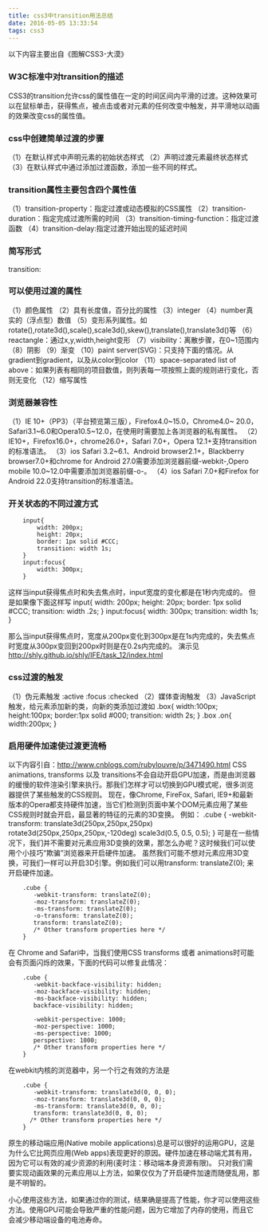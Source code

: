 ```yaml
---
title: css3中transition用法总结
date: 2016-05-05 13:33:54
tags: css3
---
```


以下内容主要出自《图解CSS3-大漠》

### W3C标准中对transition的描述
CSS3的transition允许css的属性值在一定的时间区间内平滑的过渡。这种效果可以在鼠标单击，获得焦点，被点击或者对元素的任何改变中触发，并平滑地以动画的效果改变css的属性值。
### css中创建简单过渡的步骤
  （1）在默认样式中声明元素的初始状态样式
  （2）声明过渡元素最终状态样式
  （3）在默认样式中通过添加过渡函数，添加一些不同的样式。
### transition属性主要包含四个属性值
  （1）transition-property：指定过渡或动态模拟的CSS属性
  （2）transition-duration：指定完成过渡所需的时间
  （3）transition-timing-function：指定过渡函数
  （4）transition-delay:指定过渡开始出现的延迟时间
### 简写形式
   transition:<property> <duration> <animation type> <delay>
### 可以使用过渡的属性
  （1）颜色属性
  （2）具有长度值，百分比的属性
  （3）integer
  （4）number真实的（浮点型）数值
  （5）变形系列属性。如rotate(),rotate3d(),scale(),scale3d(),skew(),translate(),translate3d()等
  （6）reactangle：通过x,y,width,height变形
  （7）visibility：离散步骤，在0~1范围内
  （8）阴影
  （9）渐变
  （10）paint server(SVG)：只支持下面的情况。从gradient到gradient，以及从color到color
  （11）space-separated list of above：如果列表有相同的项目数值，则列表每一项按照上面的规则进行变化，否则无变化
  （12）缩写属性
### 浏览器兼容性
  （1）IE 10+（PP3）（平台预览第三版），Firefox4.0~15.0，Chrome4.0~	20.0，Safari3.1~6.0和Opera10.5~12.0，在使用时需要加上各浏览器的私有属性。
  （2）IE10+，Firefox16.0+，chrome26.0+，Safari 7.0+，Opera 12.1+支持transition的标准语法。
  （3）ios Safari 3.2~6.1、Android browser2.1+，Blackberry browser7.0+和chrome for Android 27.0需要添加浏览器前缀-webkit-,Opero mobile 10.0~12.0中需要添加浏览器前缀-o-。
  （4）ios Safari 7.0+和Firefox for Android 22.0支持transition的标准语法。
### 开关状态的不同过渡方式
		input{
			width: 200px;
			height: 20px;
			border: 1px solid #CCC;
			transition: width 1s;
		}
		input:focus{
			width: 300px;
		}
   这样当input获得焦点时和失去焦点时，input宽度的变化都是在1秒内完成的。
   但是如果像下面这样写
		input{
			width: 200px;
			height: 20px;
			border: 1px solid #CCC;
			transition: width .2s;
		}
		input:focus{
			width: 300px;
			transition: width 1s;
		}

   那么当input获得焦点时，宽度从200px变化到300px是在1s内完成的，失去焦点时宽度从300px变回到200px时则是在0.2s内完成的。
   演示见 http://shly.github.io/shly/IFE/task_12/index.html
### css过渡的触发
  （1）伪元素触发 :active :focus :checked
  （2）媒体查询触发
  （3）JavaScript触发，给元素添加新的类，向新的类添加过渡如
		.box{
			width:100px;
			height:100px;
			border:1px solid #000;
			transition: width 2s;
		}
		.box .on{
			width:200px;
		}
### 启用硬件加速使过渡更流畅
   以下内容引自：http://www.cnblogs.com/rubylouvre/p/3471490.html
   CSS animations, transforms 以及 transitions不会自动开启GPU加速，而是由浏览器的缓慢的软件渲染引擎来执行。那我们怎样才可以切换到GPU模式呢，很多浏览器提供了某些触发的CSS规则。
   现在，像Chrome, FireFox, Safari, IE9+和最新版本的Opera都支持硬件加速，当它们检测到页面中某个DOM元素应用了某些CSS规则时就会开启，最显著的特征的元素的3D变换。
   例如：
		.cube {
		   -webkit-transform: translate3d(250px,250px,250px)
		   rotate3d(250px,250px,250px,-120deg)
		   scale3d(0.5, 0.5, 0.5);
		}
可是在一些情况下，我们并不需要对元素应用3D变换的效果，那怎么办呢？这时候我们可以使用个小技巧“欺骗”浏览器来开启硬件加速。
虽然我们可能不想对元素应用3D变换，可我们一样可以开启3D引擎。例如我们可以用transform: translateZ(0); 来开启硬件加速。

		.cube {
		   -webkit-transform: translateZ(0);
		   -moz-transform: translateZ(0);
		   -ms-transform: translateZ(0);
		   -o-transform: translateZ(0);
		   transform: translateZ(0);
		   /* Other transform properties here */
		}
   在 Chrome and Safari中，当我们使用CSS transforms 或者 animations时可能会有页面闪烁的效果，下面的代码可以修复此情况：

		.cube {
		   -webkit-backface-visibility: hidden;
		   -moz-backface-visibility: hidden;
		   -ms-backface-visibility: hidden;
		   backface-visibility: hidden;
		 
		   -webkit-perspective: 1000;
		   -moz-perspective: 1000;
		   -ms-perspective: 1000;
		   perspective: 1000;
		   /* Other transform properties here */
		}
   在webkit内核的浏览器中，另一个行之有效的方法是

		.cube {
		   -webkit-transform: translate3d(0, 0, 0);
		   -moz-transform: translate3d(0, 0, 0);
		   -ms-transform: translate3d(0, 0, 0);
		   transform: translate3d(0, 0, 0);
		  /* Other transform properties here */
		}
   原生的移动端应用(Native mobile applications)总是可以很好的运用GPU，这是为什么它比网页应用(Web apps)表现更好的原因。硬件加速在移动端尤其有用，因为它可以有效的减少资源的利用(麦时注：移动端本身资源有限)。
   只对我们需要实现动画效果的元素应用以上方法，如果仅仅为了开启硬件加速而随便乱用，那是不明智的。

   小心使用这些方法，如果通过你的测试，结果确是提高了性能，你才可以使用这些方法。使用GPU可能会导致严重的性能问题，因为它增加了内存的使用，而且它会减少移动端设备的电池寿命。
   
